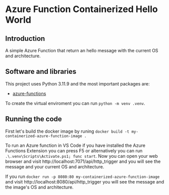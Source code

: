 # Azure Function Containerized Hello World

## Introduction

A simple Azure Function that return an hello message with the current OS and architecture.

## Software and libraries

This project uses Python 3.11.9 and the most important packages are:

- [azure-functions](https://pypi.org/project/azure-functions/)

To create the virtual enviroment you can run `python -m venv .venv`.

## Running the code

First let's build the docker image by runing `docker build -t my-containerized-azure-function-image .`

To run an Azure function in VS Code if you have installed the Azure Functions Extension you can press F5 or alternatively you can run `.\.venv\Scripts\Activate.ps1; func start`. Now you can open your web browser and visit http://localhost:7071/api/http_trigger and you will see the message and your current OS and architecture.

If you run `docker run -p 8080:80 my-containerized-azure-function-image` and visit http://localhost:8080/api/http_trigger you will see the message and the image's OS and architecture.
